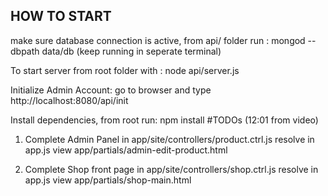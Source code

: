 ## HOW TO START

make sure database connection is active, from api/ folder run :
	mongod --dbpath data/db (keep running in seperate terminal)

To start server from root folder with : 
	node api/server.js


Initialize Admin Account:
	go to browser and type http://localhost:8080/api/init


Install dependencies, from root run:
	npm install
#TODOs (12:01 from video)

1. 	Complete Admin Panel in app/site/controllers/product.ctrl.js 
	resolve in app.js
	view app/partials/admin-edit-product.html


2. 	Complete Shop front page in app/site/controllers/shop.ctrl.js
	resolve in app.js 
	view app/partials/shop-main.html